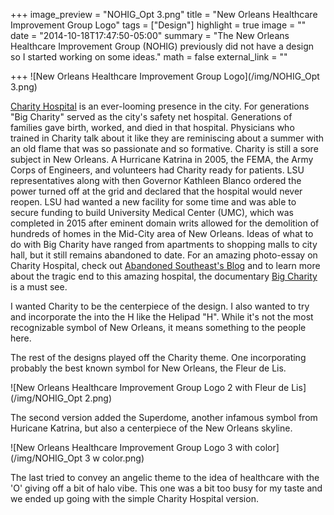+++
image_preview = "NOHIG_Opt 3.png"
title = "New Orleans Healthcare Improvement Group Logo"
tags = ["Design"]
highlight = true
image = ""
date = "2014-10-18T17:47:50-05:00"
summary = "The New Orleans Healthcare Improvement Group (NOHIG) previously did not have a design so I started working on some ideas."
math = false
external_link = ""

+++
![New Orleans Healthcare Improvement Group Logo](/img/NOHIG_Opt 3.png)

[Charity Hospital](https://en.wikipedia.org/wiki/Charity_Hospital_(New_Orleans)) is an ever-looming presence in the city. For generations "Big Charity" served as the city's safety net hospital. Generations of families gave birth, worked, and died in that hospital. Physicians who trained in Charity talk about it like they are reminiscing about a summer with an old flame that was so passionate and so formative. Charity is still a sore subject in New Orleans. A Hurricane Katrina in 2005, the FEMA, the Army Corps of Engineers, and volunteers had Charity ready for patients. LSU representatives along with then Governor Kathleen Blanco ordered the power turned off at the grid and declared that the hospital would never reopen. LSU had wanted a new facility for some time and was able to secure funding to build University Medical Center (UMC), which was completed in 2015 after eminent domain writs allowed for the demolition of hundreds of homes in the Mid-City area of New Orleans. Ideas of what to do with Big Charity have ranged from apartments to shopping malls to city hall, but it still remains abandoned to date. For an amazing photo-essay on Charity Hospital, check out [Abandoned Southeast's Blog](https://abandonedsoutheast.com/2016/05/24/charity-hospital/) and to learn more about the tragic end to this amazing hospital, the documentary [Big Charity](www.bigcharityfilm.com) is a must see.


I wanted Charity to be the centerpiece of the design. I also wanted to try and incorporate the into the H like the Helipad "H". While it's not the most recognizable symbol of New Orleans, it means something to the people here.

The rest of the designs played off the Charity theme. One incorporating probably the best known symbol for New Orleans, the Fleur de Lis.

![New Orleans Healthcare Improvement Group Logo 2 with Fleur de Lis](/img/NOHIG_Opt 2.png)

The second version added the Superdome, another infamous symbol from Huricane Katrina, but also a centerpiece of the New Orleans skyline.

![New Orleans Healthcare Improvement Group Logo 3 with color](/img/NOHIG_Opt 3 w color.png)

The last tried to convey an angelic theme to the idea of healthcare with the 'O' giving off a bit of halo vibe. This one was a bit too busy for my taste and we ended up going with the simple Charity Hospital version.
